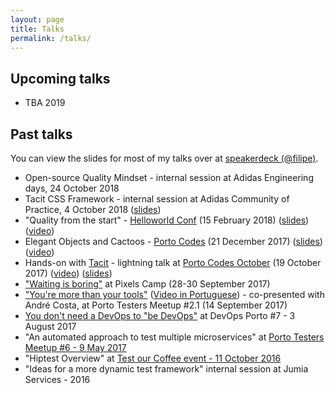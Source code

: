 ```yaml
---
layout: page
title: Talks
permalink: /talks/
---
```


## Upcoming talks

- TBA 2019

## Past talks

You can view the slides for most of my talks over at [speakerdeck (@filipe)](https://speakerdeck.com/filipe).

- Open-source Quality Mindset -  internal session at Adidas Engineering days, 24 October 2018
- Tacit CSS Framework - internal session at Adidas Community of Practice, 4 October 2018 ([slides](https://speakerdeck.com/filipe/tacit-css-framework))
- "Quality from the start" - [Helloworld Conf](https://helloworldconf.pt/) (15 February 2018) ([slides](https://speakerdeck.com/filipe/quality-from-the-start)) ([video](https://youtu.be/_Dal5reX1Sw))
- Elegant Objects and Cactoos - [Porto Codes](https://www.meetup.com/portocodes/events/245727845/) (21 December 2017) ([slides](https://speakerdeck.com/filipe/elegant-objects-and-cactoos)) ([video](https://youtu.be/LlkptvKK6Mw))
- Hands-on with [Tacit](https://github.com/yegor256/tacit) - lightning talk at [Porto Codes October](https://www.meetup.com/portocodes/events/243675088/) (19 October 2017) ([video](https://youtu.be/SCcJcSVBSpU)) ([slides](https://speakerdeck.com/filipe/tacit))
- ["Waiting is boring"](https://speakerdeck.com/filipe/waiting-is-boring) at Pixels Camp (28-30 September 2017)
- ["You're more than your tools"](https://www.eventbrite.pt/e/bilhetes-porto-testers-meetup-21-37305787615) ([Video in Portuguese](https://youtu.be/hx-T5xItraQ)) - co-presented with André Costa, at Porto Testers Meetup #2.1 (14 September 2017)
- [You don't need a DevOps to "be DevOps"](https://www.meetup.com/devopsporto/events/241838901/) at DevOps Porto #7 - 3 August 2017
- "An automated approach to test multiple microservices" at [Porto Testers Meetup #6 - 9 May 2017](https://www.eventbrite.pt/e/bilhetes-porto-testers-meetup-6-33774996925)
- "Hiptest Overview" at [Test our Coffee event - 11 October 2016](https://www.pstqb.pt/11102016-pt)
- "Ideas for a more dynamic test framework" internal session at Jumia Services - 2016
